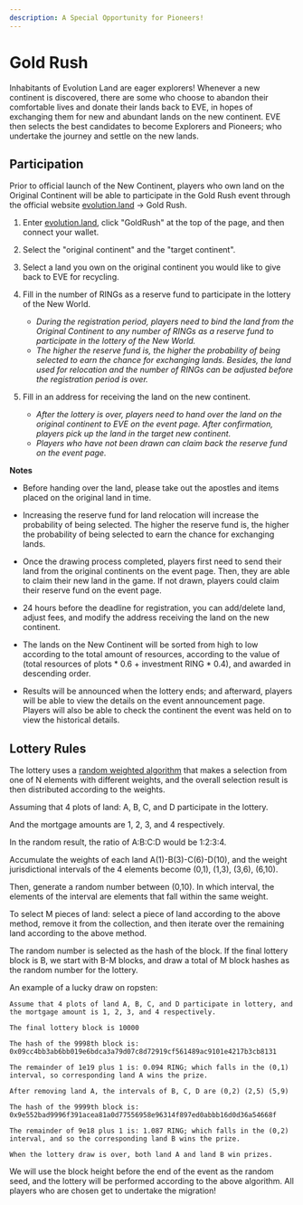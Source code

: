 ```yaml
---
description: A Special Opportunity for Pioneers!
---
```

# Gold Rush

Inhabitants of Evolution Land are eager explorers! Whenever a new continent is discovered, there are some who choose to abandon their comfortable lives and donate their lands back to EVE, in hopes of exchanging them for new and abundant lands on the new continent. EVE then selects the best candidates to become Explorers and Pioneers; who undertake the journey and settle on the new lands.

## Participation

Prior to official launch of the New Continent, players who own land on the Original Continent will be able to participate in the Gold Rush event through the official website [evolution.land](https://www.evolution.land/) -> Gold Rush.

1. Enter [evolution.land](https://www.evolution.land/), click "GoldRush" at the top of the page, and then connect your wallet.

2. Select the "original continent" and the "target continent".

3. Select a land you own on the original continent you would like to give back to EVE for recycling.

4. Fill in the number of RINGs as a reserve fund to participate in the lottery of the New World.
   
   * *During the registration period, players need to bind the land from the Original Continent to any number of RINGs as a reserve fund to participate in the lottery of the New World.*
   * *The higher the reserve fund is, the higher the probability of being selected to earn the chance for exchanging lands. Besides, the land used for relocation and the number of RINGs can be adjusted before the registration period is over.*

5. Fill in an address for receiving the land on the new continent. 
   
   * *After the lottery is over, players need to hand over the land on the original continent to EVE on the event page. After confirmation, players pick up the land in the target new continent.*
   * *Players who have not been drawn can claim back the reserve fund on the event page.*


**Notes**

* Before handing over the land, please take out the apostles and items placed on the original land in time.

* Increasing the reserve fund for land relocation will increase the probability of being selected. The higher the reserve fund is, the higher the probability of being selected to earn the chance for exchanging lands. 

* Once the drawing process completed, players first need to send their land from the original continents on the event page. Then, they are able to claim their new land in the game. If not drawn, players could claim their reserve fund on the event page.
  
* 24 hours before the deadline for registration, you can add/delete land, adjust fees, and modify the address receiving the land on the new continent. 
  
* The lands on the New Continent will be sorted from high to low according to the total amount of resources, according to the value of (total resources of plots * 0.6 + investment RING * 0.4), and awarded in descending order.

* Results will be announced when the lottery ends; and afterward, players will be able to view the details on the event announcement page. Players will also be able to check the continent the event was held on to view the historical details.

## Lottery Rules

The lottery uses a [random weighted algorithm](https://github.com/hujw77/raffle) that makes a selection from one of N elements with different weights, and the overall selection result is then distributed according to the weights.

Assuming that 4 plots of land: A, B, C, and D participate in the lottery.

And the mortgage amounts are 1, 2, 3, and 4 respectively. 

In the random result, the ratio of A:B:C:D would be 1:2:3:4.

Accumulate the weights of each land A(1)-B(3)-C(6)-D(10), and the weight jurisdictional intervals of the 4 elements become (0,1), (1,3), (3,6), (6,10). 

Then, generate a random number between (0,10). In which interval, the elements of the interval are elements that fall within the same weight.

To select M pieces of land: select a piece of land according to the above method, remove it from the collection, and then iterate over the remaining land according to the above method.

The random number is selected as the hash of the block. If the final lottery block is B, we start with B-M blocks, and draw a total of M block hashes as the random number for the lottery.

An example of a lucky draw on ropsten:

```
Assume that 4 plots of land A, B, C, and D participate in lottery, and the mortgage amount is 1, 2, 3, and 4 respectively.

The final lottery block is 10000
 
The hash of the 9998th block is: 0x09cc4bb3ab6bb019e6bdca3a79d07c8d72919cf561489ac9101e4217b3cb8131
 
The remainder of 1e19 plus 1 is: 0.094 RING; which falls in the (0,1) interval, so corresponding land A wins the prize.
 
After removing land A, the intervals of B, C, D are (0,2) (2,5) (5,9)
 
The hash of the 9999th block is:
0x9e552bad9996f391acea81a0d77556958e96314f897ed0abbb16d0d36a54668f
 
The remainder of 9e18 plus 1 is: 1.087 RING; which falls in the (0,2) interval, and so the corresponding land B wins the prize.
 
When the lottery draw is over, both land A and land B win prizes.
```

We will use the block height before the end of the event as the random seed, and the lottery will be performed according to the above algorithm. All players who are chosen get to undertake the migration!